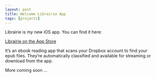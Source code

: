 ```yaml
---
layout: post
title: Welcome Librairie App
tags: [projects]
---
```


Librairie is my new iOS app. You can find it here: 

[Librairie on the App Store](https://itunes.apple.com/us/app/librairie/id742022507?l=fr&ls=1&mt=8)

It’s an ebook reading app that scans your Dropbox account to find your epub files. They’re automatically classified and available for streaming or download from the app.

More coming soon …